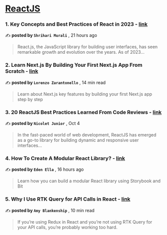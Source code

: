 
<h1><a href=https://medium.com/tag/reactjs/recommended target="_blank" rel="noopener noreferrer">ReactJS</a></h1>
<h3>1. Key Concepts and Best Practices of React in 2023 - <a href=https://medium.com/@shriharim006/key-concepts-and-best-practices-of-react-in-2023-d7f7224052d0?source=tag_recommended_feed---------0-84----------reactjs----------89d9b158_7fd1_45d7_a24c_b50fbfdf74f3------- target="_blank" rel="noopener noreferrer">link</a></h3>

✍️ **posted by `Shrihari Murali`** <date> , 21 hours ago</date>

<blockquote>React.js, the JavaScript library for building user interfaces, has seen remarkable growth and evolution over the years. As of 2023…</blockquote>

<h3>2. Learn Next.js By Building Your First Next.js App From Scratch - <a href=https://medium.com/gitconnected/learn-next-js-by-building-your-first-next-js-app-from-scratch-8ec7cc93a9cb?source=tag_recommended_feed---------1-107----------reactjs----------89d9b158_7fd1_45d7_a24c_b50fbfdf74f3------- target="_blank" rel="noopener noreferrer">link</a></h3>

✍️ **posted by `Lorenzo Zarantonello`** <date> , 14 min read</date>

<blockquote>Learn about Next.js key features by building your first Next.js app step by step</blockquote>

<h3>3. 20 ReactJS Best Practices Learned From Code Reviews - <a href=https://medium.com/@nicoletjunior/20-reactjs-best-practices-learned-from-code-reviews-9f846a132e52?source=tag_recommended_feed---------2-85----------reactjs----------89d9b158_7fd1_45d7_a24c_b50fbfdf74f3------- target="_blank" rel="noopener noreferrer">link</a></h3>

✍️ **posted by `Nicolet Junior`** <date> , Oct 4</date>

<blockquote>In the fast-paced world of web development, ReactJS has emerged as a go-to library for building dynamic and responsive user interfaces…</blockquote>

<h3>4. How To Create A Modular React Library? - <a href=https://medium.com/bitsrc/how-to-create-a-modular-react-library-6c6e919ff92c?source=tag_recommended_feed---------3-84----------reactjs----------89d9b158_7fd1_45d7_a24c_b50fbfdf74f3------- target="_blank" rel="noopener noreferrer">link</a></h3>

✍️ **posted by `Eden Ella`** <date> , 16 hours ago</date>

<blockquote>Learn how you can build a modular React library using Storybook and Bit</blockquote>

<h3>5. Why I Use RTK Query for API Calls in React - <a href=https://medium.com/codex/why-i-use-rtk-query-for-api-calls-in-react-fee9e2a4538?source=tag_recommended_feed---------4-107----------reactjs----------89d9b158_7fd1_45d7_a24c_b50fbfdf74f3------- target="_blank" rel="noopener noreferrer">link</a></h3>

✍️ **posted by `Amy Blankenship`** <date> , 10 min read</date>

<blockquote>If you’re using Redux in React and you’re not using RTK Query for your API calls, you’re probably working too hard.</blockquote>

